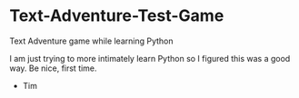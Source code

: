# Text-Adventure-Test-Game
Text Adventure game while learning Python

I am just trying to more intimately learn Python so I figured this was a good way. Be nice, first time.
- Tim
